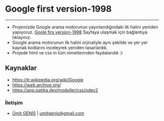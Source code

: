# Google first version-1998
***
- Projemizde Google arama motorunun yayınlandığındaki ilk halini yeniden yapıyoruz. [Goole firs version-1998](https://web.archive.org/web/19981202230410if_/http://www.google.com/) Sayfaya ulaşmak için bağlantıya tıklayınız.
- Google arama motorunun ilk halini orjinaliyle aynı şekilde ve yer yer kaynak kodlarını inceleyrek yeniden tasarlardık.
- Projede html ve css in tüm nimetlerinden faydalandık :)

## Kaynaklar
* https://tr.wikipedia.org/wiki/Google
* https://web.archive.org/
* https://app.patika.dev/moduller/css/odev2

### İletişim
* [Ümit GENİŞ](https://github.com/umitgenis/) | umitgenis@gmail.com
